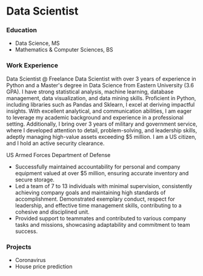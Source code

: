 # Data Scientist

### Education
- Data Science, MS
- Mathematics & Computer Sciences, BS

### Work Experience
Data Scientist @ Freelance
Data Scientist with over 3 years of experience in Python and a Master's degree in Data Science from Eastern University (3.6
GPA). I have strong statistical analysis, machine learning, database management, data visualization, and data mining skills.
Proficient in Python, including libraries such as Pandas and Sklearn, I excel at deriving impactful insights. With excellent
analytical, and communication abilities, I am eager to leverage my academic background and experience in a professional
setting. Additionally, I bring over 3 years of military and government service, where I developed attention to detail, problem-solving,
and leadership skills, adeptly managing high-value assets exceeding $5 million. I am a US citizen, and I hold an active
security clearance.

US Armed Forces Department of Defense
- Successfully maintained accountability for personal and company equipment valued at over $5 million, ensuring
accurate inventory and secure storage.
- Led a team of 7 to 13 individuals with minimal supervision, consistently achieving company goals and maintaining
high standards of accomplishment.
Demonstrated exemplary conduct, respect for leadership, and effective time management skills, contributing to a
cohesive and disciplined unit.
- Provided support to teammates and contributed to various company tasks and missions, showcasing adaptability
and commitment to team success.

### Projects
 - Coronavirus
- House price prediction
